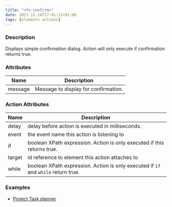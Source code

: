 ```yaml
---
title: "<fx-confirm>"
date: 2021-12-14T17:41:11+01:00
tags: [elements actions]
---
```


### Description

Displays simple confirmation dialog. Action will only execute if confirmation returns true.
### Attributes

| Name | Description |
|------|-------------|
| message | Message to display for confirmation. |

### Action Attributes

| Name | Description |
|------|-------------|
| delay | delay before action is executed in milliseconds. |
| event | the event name this action is listening to |
| if | boolean XPath expression. Action is only executed if this returns true. |
| target | id reference to element this action attaches to |
| while | boolean XPath expression. Action is only executed if `ìf` and `while` return true. |


### Examples

* [Project Task planner](../demo/project.html)



